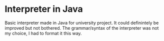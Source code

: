# Interpreter in Java

Basic interpreter made in Java for university project.
It could definintely be improved but not bothered. The grammar/syntax of the interpreter was not my choice, I had to format it this way.
